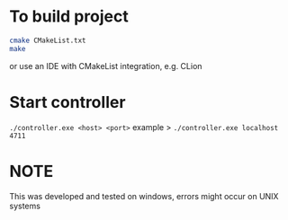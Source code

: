 # To build project
```bash
cmake CMakeList.txt
make
```
or use an IDE with CMakeList integration, e.g. CLion

# Start controller

`./controller.exe <host> <port>`
example > `./controller.exe localhost 4711`

# NOTE 
This was developed and tested on windows, errors might occur on UNIX systems
